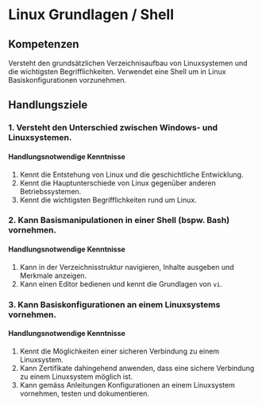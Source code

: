 # Linux Grundlagen / Shell

## Kompetenzen
Versteht den grundsätzlichen Verzeichnisaufbau von Linuxsystemen und die wichtigsten Begrifflichkeiten. Verwendet eine Shell um in Linux Basiskonfigurationen vorzunehmen.

## Handlungsziele

### 1. Versteht den Unterschied zwischen Windows- und Linuxsystemen.

#### Handlungsnotwendige Kenntnisse
1. Kennt die Entstehung von Linux und die geschichtliche Entwicklung.
1. Kennt die Hauptunterschiede von Linux gegenüber anderen Betriebssystemen.
1. Kennt die wichtigsten Begrifflichkeiten rund um Linux.

### 2. Kann Basismanipulationen in einer Shell (bspw. Bash) vornehmen.

#### Handlungsnotwendige Kenntnisse
1. Kann in der Verzeichnisstruktur navigieren, Inhalte ausgeben und Merkmale anzeigen.
1. Kann einen Editor bedienen und kennt die Grundlagen von `vi`.

### 3. Kann Basiskonfigurationen an einem Linuxsystems vornehmen.

#### Handlungsnotwendige Kenntnisse
1. Kennt die Möglichkeiten einer sicheren Verbindung zu einem Linuxsystem.
1. Kann Zertifikate dahingehend anwenden, dass eine sichere Verbindung zu einem Linuxsystem möglich ist.
1. Kann gemäss Anleitungen Konfigurationen an einem Linuxsystem vornehmen, testen und dokumentieren.
